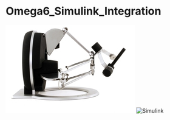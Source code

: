 # Omega6_Simulink_Integration

![Omega6](/assets/omega6.jpg?raw=true "Omega6")
![Simulink](/assets/MatlabSimulink?raw=true "Simulink")



